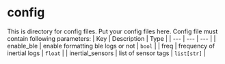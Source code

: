 # config

This is directory for config files.
Put your config files here.
Config file must contain following parameters:
| Key              | Description                       | Type        |
| ---              | ---                               | ---         |
| enable_ble       | enable formatting ble logs or not | `bool`      |
| freq             | frequency of inertial logs        | `float`     |
| inertial_sensors | list of sensor tags               | `list[str]` |
